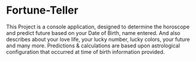 # Fortune-Teller
This Project is a console application, designed to determine the horoscope and predict future based on your Date of Birth, name entered. And also describes about your love life, your lucky number, lucky colors, your future and many more. Predictions &amp; calculations are based upon astrological configuration that occurred at time of birth information provided.
